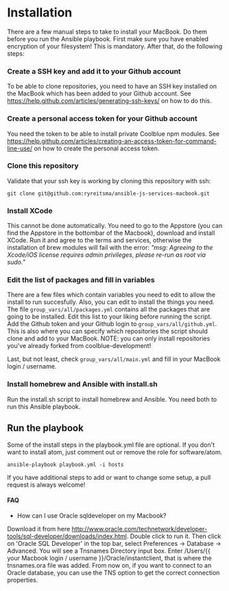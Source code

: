 # Installation
There are a few manual steps to take to install your MacBook. Do them before you run the Ansible playbook. First make sure you have enabled encryption of your filesystem! This is mandatory. After that, do the following steps:

### Create a SSH key and add it to your Github account
To be able to clone repositories, you need to have an SSH key installed on the MacBook which has been added to your Github account. See https://help.github.com/articles/generating-ssh-keys/ on how to do this.

### Create a personal access token for your Github account
You need the token to be able to install private Coolblue npm modules. See https://help.github.com/articles/creating-an-access-token-for-command-line-use/ on how to create the personal access token.

### Clone this repository
Validate that your ssh key is working by cloning this repository with ssh:

```git clone git@github.com:ryreitsma/ansible-js-services-macbook.git```

### Install XCode
This cannot be done automatically. You need to go to the Appstore (you can find the Appstore in the bottombar of the Macbook), download and install XCode.
Run it and agree to the terms and services, otherwise the installation of brew modules will fail with the error:
*"msg: Agreeing to the Xcode/iOS license requires admin privileges, please re-run as root via sudo."*

### Edit the list of packages and fill in variables
There are a few files which contain variables you need to edit to allow the install to run succesfully. Also, you can edit to install the things you need. The file ```group_vars/all/packages.yml``` contains all the packages that are going to be installed. Edit this list to your liking before running the script. Add the Github token and your Github login to ```group_vars/all/github.yml```. This is also where you can specify which repositories the script should clone and add to your MacBook. NOTE: you can only install repositories you've already forked from coolblue-development!

Last, but not least, check ```group_vars/all/main.yml``` and fill in your MacBook login / username.

### Install homebrew and Ansible with install.sh
Run the install.sh script to install homebrew and Ansible. You need both to run this Ansible playbook.

## Run the playbook
Some of the install steps in the playbook.yml file are optional. If you don't want to install atom, just comment out or  remove the role for software/atom.
```
ansible-playbook playbook.yml -i hosts
```
If you have additional steps to add or want to change some setup, a pull request is always welcome!

#### FAQ

* How can I use Oracle sqldeveloper on my Macbook?

Download it from here http://www.oracle.com/technetwork/developer-tools/sql-developer/downloads/index.html. Double click to run it. Then click on 'Oracle SQL Developer' in the top bar, select Preferences -> Database -> Advanced. You will see a Tnsnames Directory input box. Enter /Users/{{ your Macbook login / username }}/Oracle/instantclient, that is where the tnsnames.ora file was added. From now on, if you want to connect to an Oracle database, you can use the TNS option to get the correct connection properties. 

